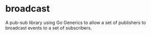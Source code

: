 # broadcast
A pub-sub library using Go Generics to allow a set of publishers to broadcast events to a set of subscribers.
